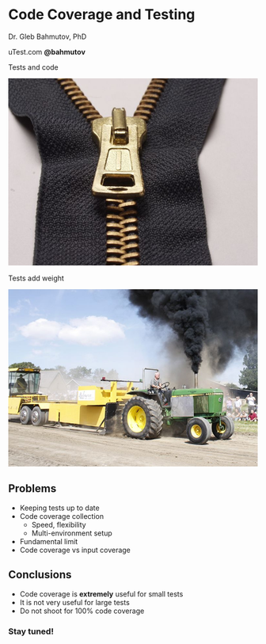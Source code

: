 # Code Coverage and Testing

Dr. Gleb Bahmutov, PhD

uTest.com **@bahmutov**




Tests and code

![Code and tests](images/zipper.jpg)




Tests add weight

![Tractor pull](images/tractor-pull.jpg)


## Problems

* Keeping tests up to date
* Code coverage collection
  * Speed, flexibility
  * Multi-environment setup
* Fundamental limit
* Code coverage vs input coverage

## Conclusions

* Code coverage is **extremely** useful for small tests
* It is not very useful for large tests
* Do not shoot for 100% code coverage

### Stay tuned!


[slides-now-footer]: "uTest.com"
[slides-now-theme]: "coverflow"
[slides-now-timer]: "3"
